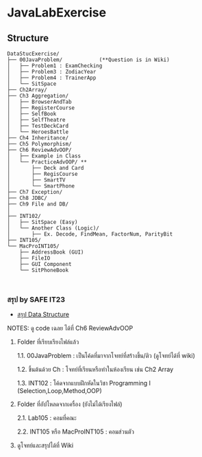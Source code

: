 # JavaLabExercise

## Structure
```
DataStucExercise/
├── 00JavaProblem/            (**Question is in Wiki)
│   ├── Problem1 : ExamChecking
│   ├── Problem3 : ZodiacYear
│   ├── Problem4 : TrainerApp
│   └── SitSpace
├── Ch2Array/ 
├── Ch3 Aggregation/ 
│   ├── BrowserAndTab
│   ├── RegisterCourse
│   ├── SelfBook
│   ├── SelfTheatre
│   ├── TestDeckCard
│   └── HeroesBattle
├── Ch4 Inheritance/ 
├── Ch5 Polymorphism/ 
├── Ch6 ReviewAdvOOP/
│   ├── Example in Class
│   └── PracticeAdvOOP/ **
│       ├── Deck and Card
│       ├── RegisCourse
│       ├── SmartTV
│       └── SmartPhone
├── Ch7 Exception/
├── Ch8 JDBC/
├── Ch9 File and DB/
│ 
├── INT102/
│   ├── SitSpace (Easy)
│   └── Another Class (Logic)/
│       ├── Ex. Decode, FindMean, FactorNum, ParityBit
├── INT105/
└── MacProINT105/
    ├── AddressBook (GUI)
    ├── FileIO
    ├── GUI Component
    └── SitPhoneBook

   
```

### สรุป by SAFE IT23
* [สรุป Data Structure](https://drive.google.com/file/d/1TYZ_muRH-AY_jeDI_mH9mbUHIJG-uKFh/view?usp=sharing)





NOTES: ดู code เฉลย ได้ที่ Ch6 ReviewAdvOOP

1. Folder ที่เรียบเรียงไฟล์แล้ว

     1.1. 00JavaProblem : เป็นโค้ดที่มาจากโจทย์ที่สร้างขึ้น/ติว (ดูโจทย์ได้ที่ wiki)
  
     1.2. ขึ้นต้นด้วย Ch : โจทย์ที่เรียนหรือทำในห้องเรียน  เช่น Ch2 Array
     
     1.3. INT102 : โค้ดจากแบบฝึกหัดในวิชา Programming I (Selection,Loop,Method,OOP)
  
2. Folder ที่อัปโหลดจากเครื่อง (ยังไม่ได้เรียงไฟล์)

     2.1. Lab105 : คอมที่คณะ
  
     2.2. INT105 หรือ MacProINT105 : คอมส่วนตัว
     
3. ดูโจทย์และสรุปได้ที่ Wiki
